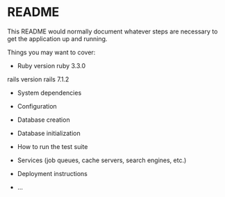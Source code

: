 # README

This README would normally document whatever steps are necessary to get the
application up and running.

Things you may want to cover:

* Ruby version
ruby 3.3.0

rails version
rails 7.1.2

* System dependencies

* Configuration

* Database creation

* Database initialization

* How to run the test suite

* Services (job queues, cache servers, search engines, etc.)

* Deployment instructions

* ...
